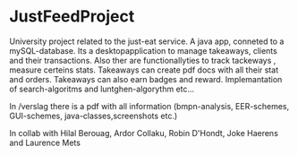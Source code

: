 JustFeedProject
===============

University project related to the just-eat service. A java app, conneted to a mySQL-database. Its a desktopapplication to manage takeaways, clients and their transactions. Also ther are functionallyties to track tackeways , measure certeins stats. Takeaways can create pdf docs with all their stat and orders. Takeaways can also earn badges and reward. Implemantation of search-algoritms and luntghen-algorythm etc...

In /verslag there is a pdf with all information (bmpn-analysis, EER-schemes, GUI-schemes, java-classes,screenshots etc.)

In collab with Hilal Berouag, Ardor Collaku, Robin D'Hondt, Joke Haerens and Laurence Mets
